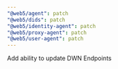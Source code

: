 ```yaml
---
"@web5/agent": patch
"@web5/dids": patch
"@web5/identity-agent": patch
"@web5/proxy-agent": patch
"@web5/user-agent": patch
---
```


Add ability to update DWN Endpoints
